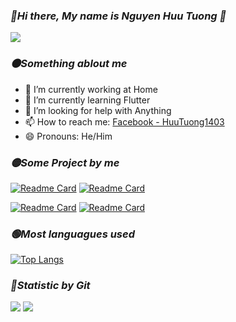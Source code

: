 ### <i>🔴Hi there, My name is Nguyen Huu Tuong 👋</i>

<img src='https://i.pinimg.com/originals/95/c1/0b/95c10ba02011d6474b609c9b5adcc411.gif'>


### <i>🟠Something ablout me</i>

- 🔭 I’m currently working at Home
- 🌱 I’m currently learning Flutter 
- 🤔 I’m looking for help with Anything
- 📫 How to reach me: [Facebook - HuuTuong1403](https://www.facebook.com/huutuong1403/)
- 😄 Pronouns: He/Him

### <i>🟡Some Project by me</i>

[![Readme Card](https://github-readme-stats.vercel.app/api/pin/?username=HuuTuong1403&repo=EatCleanApplication&theme=dracula)](https://github.com/HuuTuong1403/EatCleanApplication)
[![Readme Card](https://github-readme-stats.vercel.app/api/pin/?username=HuuTuong1403&repo=ec18b006-software-fe&theme=dracula)](https://github.com/HuuTuong1403/ec18b006-software-fe)

[![Readme Card](https://github-readme-stats.vercel.app/api/pin/?username=HuuTuong1403&repo=cloudcomputing&theme=dracula)](https://github.com/HuuTuong1403/cloudcomputing)
[![Readme Card](https://github-readme-stats.vercel.app/api/pin/?username=HuuTuong1403&repo=VegetableShop_DBMS&theme=dracula)](https://github.com/HuuTuong1403/VegetableShop_DBMS)


### <i>🟢Most languagues used</i>
[![Top Langs](https://github-readme-stats.vercel.app/api/top-langs/?username=HuuTuong1403&layout=compact&theme=dracula)](https://github.com/HuuTuong1403)


### <i>🔴Statistic by Git</i>

<img src="https://github-readme-streak-stats.herokuapp.com/?user=HuuTuong1403&theme=dracula"/>
<img src="https://github-readme-stats.vercel.app/api?username=HuuTuong1403&count_private=true&show_icons=true&theme=dracula"/>

